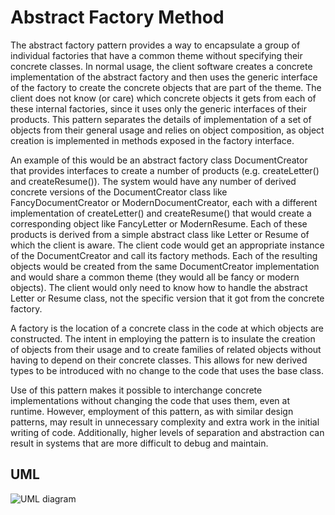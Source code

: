 # Abstract Factory Method

The abstract factory pattern provides a way to encapsulate a group of individual factories that have a common theme without specifying their concrete classes. In normal usage, the client software creates a concrete implementation of the abstract factory and then uses the generic interface of the factory to create the concrete objects that are part of the theme. The client does not know (or care) which concrete objects it gets from each of these internal factories, since it uses only the generic interfaces of their products. This pattern separates the details of implementation of a set of objects from their general usage and relies on object composition, as object creation is implemented in methods exposed in the factory interface.

An example of this would be an abstract factory class DocumentCreator that provides interfaces to create a number of products (e.g. createLetter() and createResume()). The system would have any number of derived concrete versions of the DocumentCreator class like FancyDocumentCreator or ModernDocumentCreator, each with a different implementation of createLetter() and createResume() that would create a corresponding object like FancyLetter or ModernResume. Each of these products is derived from a simple abstract class like Letter or Resume of which the client is aware. The client code would get an appropriate instance of the DocumentCreator and call its factory methods. Each of the resulting objects would be created from the same DocumentCreator implementation and would share a common theme (they would all be fancy or modern objects). The client would only need to know how to handle the abstract Letter or Resume class, not the specific version that it got from the concrete factory.

A factory is the location of a concrete class in the code at which objects are constructed. The intent in employing the pattern is to insulate the creation of objects from their usage and to create families of related objects without having to depend on their concrete classes. This allows for new derived types to be introduced with no change to the code that uses the base class.

Use of this pattern makes it possible to interchange concrete implementations without changing the code that uses them, even at runtime. However, employment of this pattern, as with similar design patterns, may result in unnecessary complexity and extra work in the initial writing of code. Additionally, higher levels of separation and abstraction can result in systems that are more difficult to debug and maintain.

## UML
![UML diagram](https://upload.wikimedia.org/wikipedia/commons/9/9d/Abstract_factory_UML.svg "UML diagram")
